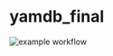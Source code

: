 # yamdb_final


![example workflow](https://github.com/anton8963kobelev/yamdb_final/actions/workflows/yamdb_workflow.yml/badge.svg)
